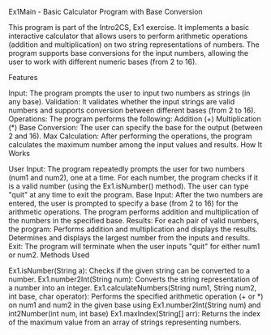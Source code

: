 Ex1Main - Basic Calculator Program with Base Conversion

This program is part of the Intro2CS, Ex1 exercise. It implements a basic interactive calculator that allows users to perform arithmetic operations (addition and multiplication) on two string representations of numbers. The program supports base conversions for the input numbers, allowing the user to work with different numeric bases (from 2 to 16).

Features

Input: The program prompts the user to input two numbers as strings (in any base).
Validation: It validates whether the input strings are valid numbers and supports conversion between different bases (from 2 to 16).
Operations: The program performs the following:
Addition (+)
Multiplication (*)
Base Conversion: The user can specify the base for the output (between 2 and 16).
Max Calculation: After performing the operations, the program calculates the maximum number among the input values and results.
How It Works

User Input:
The program repeatedly prompts the user for two numbers (num1 and num2), one at a time.
For each number, the program checks if it is a valid number (using the Ex1.isNumber() method).
The user can type "quit" at any time to exit the program.
Base Input:
After the two numbers are entered, the user is prompted to specify a base (from 2 to 16) for the arithmetic operations.
The program performs addition and multiplication of the numbers in the specified base.
Results:
For each pair of valid numbers, the program:
Performs addition and multiplication and displays the results.
Determines and displays the largest number from the inputs and results.
Exit:
The program will terminate when the user inputs "quit" for either num1 or num2.
Methods Used

Ex1.isNumber(String a): Checks if the given string can be converted to a number.
Ex1.number2Int(String num): Converts the string representation of a number into an integer.
Ex1.calculateNumbers(String num1, String num2, int base, char operator): Performs the specified arithmetic operation (+ or *) on num1 and num2 in the given base using Ex1.number2Int(String num) and int2Number(int num, int base)
Ex1.maxIndex(String[] arr): Returns the index of the maximum value from an array of strings representing numbers.
